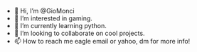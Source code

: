- 👋 Hi, I’m @GioMonci
- 👀 I’m interested in gaming.
- 🌱 I’m currently learning python.
- 💞️ I’m looking to collaborate on cool projects.
- 📫 How to reach me eagle email or yahoo, dm for more info!

<!---
GioMonci/GioMonci is a ✨ special ✨ repository because its `README.md` (this file) appears on your GitHub profile.
You can click the Preview link to take a look at your changes.
--->

